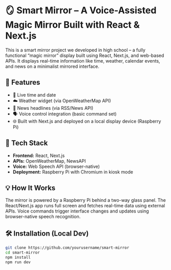 
# 🪞 Smart Mirror – A Voice-Assisted Magic Mirror Built with React & Next.js

This is a smart mirror project we developed in high school – a fully functional “magic mirror” display built using React, Next.js, and web-based APIs. It displays real-time information like time, weather, calendar events, and news on a minimalist mirrored interface.

## 🚀 Features

- 📅 Live time and date
- ☁️ Weather widget (via OpenWeatherMap API)
- 📰 News headlines (via RSS/News API)
- 🗣️ Voice control integration (basic command set)
- 🌐 Built with Next.js and deployed on a local display device (Raspberry Pi)

## 🔧 Tech Stack

- **Frontend:** React, Next.js
- **APIs:** OpenWeatherMap, NewsAPI
- **Voice:** Web Speech API (browser-native)
- **Deployment:** Raspberry Pi with Chromium in kiosk mode

## 💡 How It Works

The mirror is powered by a Raspberry Pi behind a two-way glass panel. The React/Next.js app runs full screen and fetches real-time data using external APIs. Voice commands trigger interface changes and updates using browser-native speech recognition.

## 🛠️ Installation (Local Dev)

```bash
git clone https://github.com/yourusername/smart-mirror
cd smart-mirror
npm install
npm run dev
